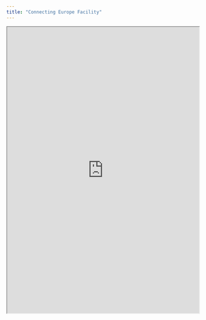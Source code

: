 ```yaml
---
title: "Connecting Europe Facility"
---
```



<iframe height="750" width="100%" src="https://ewelton.github.io/ktest/wiki.html#Connecting%20Europe%20Facility"></iframe>
